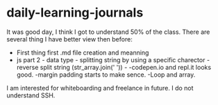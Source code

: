 # daily-learning-journals

It was good day, I think I got to understand 50% of the class. There are several thing I have better view then before:

- First thing first .md file creation and meanning
- js part 2 
                - data type
                - splitting string by using a specific charector 
                - reverse split string (str_array.join(' '))
                - 
-codepen.io and repl.it  looks good.
-margin padding starts to make sence.
-Loop and array.

I am interested for whiteboarding and freelance in future.
I do not understand SSH.

